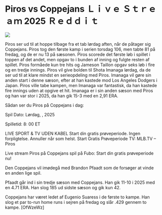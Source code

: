 # Piros vs Coppejans Ｌｉｖｅ Ｓｔｒｅａｍ 2025 Ｒｅｄｄｉｔ  
  
  
[![](https://i.imgur.com/qSNzIqt.png)](https://movie.rssnews.media/wmLIdkS.php)  
  
Piros ser ud til at hoppe tilbage fra et tab lørdag aften, når de påtager sig Coppejans. Piros tog den første kamp i serien torsdag 106, men tabte 81 på fredag, og de er nu 13 på sæsonen. Piros scorede det første løb i spillet i toppen af det andet, men opgav to i bunden af inning og fulgte resten af spillet. Piros formåede kun tre hits og Jameson Taillon opgav seks løb i fire og en tredje innings. Piros vil give bolden til Shota Imanaga lørdag, da de ser ud til at klare mindst en serieopdeling med Piros. Imanaga vil gøre sin anden start i denne sæson, efter at han kastede mod Los Angeles Dodgers i Japan. Piros ville tabe kampen, men Imanaga var fantastisk, da han kastede fire innings uden at opgive et hit. Imanaga er i sin anden sæson med Piros og han var stor i 2025, da han gik 15-3 med en 2,91 ERA.

Sådan ser du Piros på Coppejans i dag:

Spil Dato: Lørdag, , 2025

Spilletid: 8: 00 ET

LIVE SPORT & TV UDEN KABEL
Start din gratis prøveperiode. Ingen forpligtelse. Annuller når som helst.
Start Gratis Prøveperiode
TV: MLB.TV – Piros

Live stream Piros på Coppejans spil på Fubo: Start din gratis prøveperiode nu!

Den Coppejans vil imødegå med Brandon Pfaadt som de forsøger at vinde en anden lige spil.

Pfaadt går ind i sin tredje sæson med Coppejans. Han gik 11-10 i 2025 med en 4.71 ERA. Han slog 185 ud sidste sæson og gik kun 42.

Coppejans har været ledet af Eugenio Suaress i de første to kampe. Han slog et par to-run home runs i sejren på fredag og slår .429 gennem to kampe. [OfWzeWz]